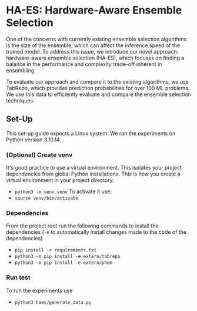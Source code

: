 # HA-ES: Hardware-Aware Ensemble Selection
One of the concerns with currently existing ensemble selection algorithms is the size of the ensemble, which can affect the inference speed of the trained model. To address this issue, we introduce our novel approach: hardware-aware ensemble selection (HA-ES), which focuses on finding a balance in the performance and complexity trade-off inherent in ensembling.

To evaluate our approach and compare it to the existing algorithms, we use TabRepo, which provides prediction probabilities for over 100 ML problems. We use this data to efficiently evaluate and compare the ensemble selection techniques.


## Set-Up
This set-up guide expects a Linux system. We ran the experiments on Python version 3.10.14. 

### (Optional) Create venv
It's good practice to use a virtual environment. This isolates your project dependencies from global Python installations. This is how you create a virtual environment in your project directory:
- `python3 -m venv venv`
To activate it use:
- `source venv/bin/activate`


### Dependencies
From the project root run the following commands to install the dependencies (`-e` to automatically install changes made to the code of the dependencies)
- `pip install -r requirements.txt`
- `python3 -m pip install -e extern/tabrepo`
- `python3 -m pip install -e extern/phem`

### Run test
To run the experiments use
- `python3 haes/generate_data.py`